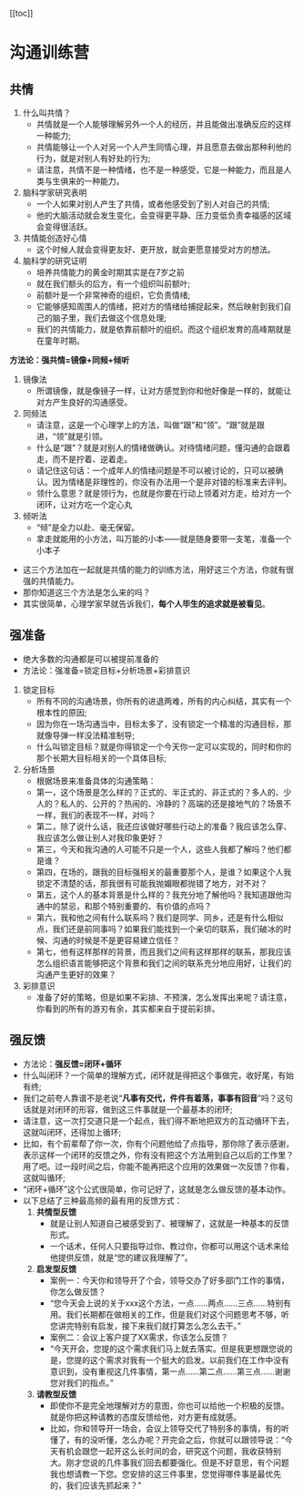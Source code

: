 [[toc]]
# 沟通训练营
## 共情
1. 什么叫共情？
	- 共情就是一个人能够理解另外一个人的经历，并且能做出准确反应的这样一种能力;
	- 共情能够让一个人对另一个人产生同情心理，并且愿意去做出那种利他的行为，就是对别人有好处的行为;
	- 请注意，共情不是一种情绪，也不是一种感受，它是一种能力，而且是人类与生俱来的一种能力。
1. 脑科学家研究表明
	- 一个人如果对别人产生了共情，或者他感受到了别人对自己的共情;
	- 他的大脑活动就会发生变化，会变得更平静、压力变低负责幸福感的区域会变得很活跃。
2. 共情能创造好心情
	- 这个时候人就会变得更友好、更开放，就会更愿意接受对方的想法。
1. 脑科学的研究证明
	- 培养共情能力的黄金时期其实是在7岁之前
	- 就在我们额头的后方，有一个组织叫前额叶;
	- 前额叶是一个非常神奇的组织，它负责情绪;
	- 它能够感知周围人的情绪，把对方的情绪给捕捉起来，然后映射到我们自己的脑子里，我们去做这个信息处理;
	- 我们的共情能力，就是依靠前额叶的组织。而这个组织发育的高峰期就是在童年时期。

**方法论：强共情=镜像+同频+倾听**
1. 镜像法
	- 所谓镜像，就是像镜子一样，让对方感觉到你和他好像是一样的，就能让对方产生良好的沟通感受。
1. 同频法
	- 请注意，这是一个心理学上的方法，叫做“跟”和“领”。“跟”就是跟进，“领”就是引领。
	- 什么是“跟”？就是对别人的情绪做确认。对待情绪问题，懂沟通的会跟着走，而不是拧着、逆着走。
	- 请记住这句话：一个成年人的情绪问题是不可以被讨论的，只可以被确认。因为情绪是非理性的，你没有办法用一个是非对错的标准来去评判。
	- 领什么意思？就是领行为，也就是你要在行动上领着对方走，给对方一个闭环，让对方吃一个定心丸
1. 倾听法
	- “倾”是全力以赴、毫无保留。
	- 拿走就能用的小方法，叫万能的小本——就是随身要带一支笔，准备一个小本子

- 这三个方法加在一起就是共情的能力的训练方法，用好这三个方法，你就有很强的共情能力。
- 那你知道这三个方法是怎么来的吗？
- 其实很简单，心理学家早就告诉我们，**每个人毕生的追求就是被看见**。
## 强准备
- 绝大多数的沟通都是可以被提前准备的
- 方法论：强准备=锁定目标+分析场景+彩排意识
1. 锁定目标
	- 所有不同的沟通场景，你所有的进退两难，所有的内心纠结，其实有一个根本性的原因;
	- 因为你在一场沟通当中，目标太多了，没有锁定一个精准的沟通目标，那就像导弹一样没法精准制导;
	- 什么叫锁定目标？就是你得锁定一个今天你一定可以实现的，同时和你的那个长期大目标相关的一个具体目标;
2. 分析场景
	- 根据场景来准备具体的沟通策略：
	- 第一，这个场景是怎么样的？正式的、半正式的、非正式的？多人的、少人的？私人的、公开的？热闹的、冷静的？高端的还是接地气的？场景不一样，我们的表现不一样，对吗？
	- 第二，除了说什么话，我还应该做好哪些行动上的准备？我应该怎么穿、我应该怎么做让别人对我印象更好？
	- 第三，今天和我沟通的人可能不只是一个人，这些人我都了解吗？他们都是谁？
	- 第四，在场的，跟我的目标强相关的最重要那个人，是谁？如果这个人我锁定不清楚的话，那我很有可能我抛媚眼都抛错了地方，对不对？
	- 第五，这个人的基本背景是什么样的？我充分地了解他吗？我知道跟他沟通中的禁忌，和那个特别重要的、有价值的点吗？
	- 第六，我和他之间有什么联系吗？我们是同学、同乡，还是有什么相似点，我们还是前同事吗？如果我们能找到一个亲切的联系，我们破冰的时候、沟通的时候是不是更容易建立信任？
	- 第七，他有这样那样的背景，而且我们之间有这样那样的联系，那我应该怎么组织语言能够把这个背景和我们之间的联系充分地应用好，让我们的沟通产生更好的效果？
3. 彩排意识
	- 准备了好的策略，但是如果不彩排、不预演，怎么发挥出来呢？请注意，你看到的所有的游刃有余，其实都来自于提前彩排。
## 强反馈
- 方法论：**强反馈=闭环+循环**
- 什么叫闭环？一个简单的理解方式，闭环就是得把这个事做完，收好尾，有始有终;
- 我们之前夸人靠谱不是老说“**凡事有交代，件件有着落，事事有回音**”吗？这句话就是对闭环的形容，做到这三件事就是一个最基本的闭环;
- 请注意，这一次打交道只是一个起点，我们得不断地把双方的互动循环下去，这就叫闭环，还得加上循环;
- 比如，有个前辈帮了你一次，你有个问题他给了点指导，那你除了表示感谢，表示这样一个闭环的反馈之外，你有没有把这个方法用到自己以后的工作里？用了吧。过一段时间之后，你能不能再把这个应用的效果做一次反馈？你看，这就叫循环;
- “闭环+循环”这个公式很简单，你可记好了，这就是怎么做反馈的基本动作。
- 以下总结了三种最高频的最有用的反馈方式：
	1. **共情型反馈**
		- 就是让别人知道自己被感受到了、被理解了，这就是一种基本的反馈形式。
		- 一个话术，任何人只要指导过你、教过你，你都可以用这个话术来给他提供反馈，就是“您的建议我理解了”。
	1. **启发型反馈**
		- 案例一：今天你和领导开了个会，领导交办了好多部门工作的事情，你怎么做反馈？
		- “您今天会上说的关于xxx这个方法，一点……两点……三点……特别有用。我们长期都在做相关的工作，但是我们对这个问题思考不够，听您讲完特别有启发，接下来我们就打算怎么怎么去干。”
		- 案例二：会议上客户提了XX需求，你该怎么反馈？
		- “今天开会，您提的这个需求我们马上就去落实。但是我更想跟您说的是，您提的这个需求对我有一个挺大的启发。以前我们在工作中没有意识到，没有重视这几件事情，第一点……第二点……第三点……谢谢您对我们的指点。”
	1. **请教型反馈**
		- 即使你不是完全地理解对方的意图，你也可以给他一个积极的反馈。就是你把这种请教的态度反馈给他，对方更有成就感。
		- 比如，你和领导开一场会，会议上领导交代了特别多的事情，有的听懂了，有的没听懂，怎么办呢？开完会之后，你就可以跟领导说：“今天有机会跟您一起开这么长时间的会，研究这个问题，我收获特别大。刚才您说的几件事我们回去都要强化。但是不好意思，有个问题我也想请教一下您。您安排的这三件事里，您觉得哪件事是最优先的，我们应该先抓起来？”
